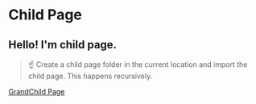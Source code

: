 # Child Page

## Hello! I'm child page.

> ☝ Create a child page folder in the current location and import the child page. This happens recursively.

[GrandChild Page](GrandChild%20Page/README.md)
